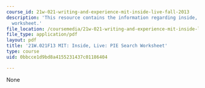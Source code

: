 ```yaml
---
course_id: 21w-021-writing-and-experience-mit-inside-live-fall-2013
description: 'This resource contains the information regarding inside, live: PIE search
  worksheet.'
file_location: /coursemedia/21w-021-writing-and-experience-mit-inside-live-fall-2013/0bbcce1d9bd8a4155231437c01186404_MIT21W_021F13_SearchWork.pdf
file_type: application/pdf
layout: pdf
title: '21W.021F13 MIT: Inside, Live: PIE Search Worksheet'
type: course
uid: 0bbcce1d9bd8a4155231437c01186404

---
```

None